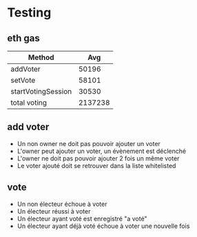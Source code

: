 # Testing

## eth gas

| Method       |Avg|
|--------------|-------|
| addVoter     |    50196   |
| setVote     |    58101   |
| startVotingSession     |    30530   |
| total voting |    2137238   |

## add voter

- Un non owner ne doit pas pouvoir ajouter un voter
- L'owner peut ajouter un voter, un évènement est déclenché
- L'owner ne doit pas pouvoir ajouter 2 fois un même voter
- Le voter ajouté doit se retrouver dans la liste whitelisted

## vote

- Un non électeur échoue à voter
- Un électeur réussi à voter
- Un électeur ayant voté est enregistré "a voté"
- Un électeur ayant déjà voté échoue à voter une nouvelle fois

